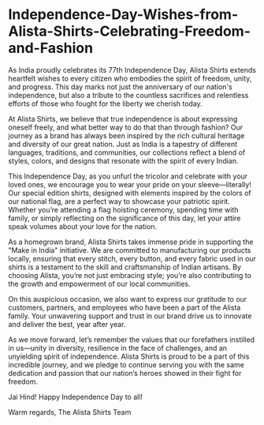 # Independence-Day-Wishes-from-Alista-Shirts-Celebrating-Freedom-and-Fashion
As India proudly celebrates its 77th Independence Day, Alista Shirts extends heartfelt wishes to every citizen who embodies the spirit of freedom, unity, and progress. This day marks not just the anniversary of our nation's independence, but also a tribute to the countless sacrifices and relentless efforts of those who fought for the liberty we cherish today.

At Alista Shirts, we believe that true independence is about expressing oneself freely, and what better way to do that than through fashion? Our journey as a brand has always been inspired by the rich cultural heritage and diversity of our great nation. Just as India is a tapestry of different languages, traditions, and communities, our collections reflect a blend of styles, colors, and designs that resonate with the spirit of every Indian.

This Independence Day, as you unfurl the tricolor and celebrate with your loved ones, we encourage you to wear your pride on your sleeve—literally! Our special edition shirts, designed with elements inspired by the colors of our national flag, are a perfect way to showcase your patriotic spirit. Whether you’re attending a flag hoisting ceremony, spending time with family, or simply reflecting on the significance of this day, let your attire speak volumes about your love for the nation.

As a homegrown brand, Alista Shirts takes immense pride in supporting the "Make in India" initiative. We are committed to manufacturing our products locally, ensuring that every stitch, every button, and every fabric used in our shirts is a testament to the skill and craftsmanship of Indian artisans. By choosing Alista, you’re not just embracing style; you’re also contributing to the growth and empowerment of our local communities.

On this auspicious occasion, we also want to express our gratitude to our customers, partners, and employees who have been a part of the Alista family. Your unwavering support and trust in our brand drive us to innovate and deliver the best, year after year.

As we move forward, let’s remember the values that our forefathers instilled in us—unity in diversity, resilience in the face of challenges, and an unyielding spirit of independence. Alista Shirts is proud to be a part of this incredible journey, and we pledge to continue serving you with the same dedication and passion that our nation’s heroes showed in their fight for freedom.

Jai Hind! Happy Independence Day to all!

Warm regards,
The Alista Shirts Team
